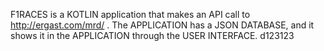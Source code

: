 F1RACES is a KOTLIN application that makes an API call to http://ergast.com/mrd/ .
The APPLICATION has a JSON DATABASE, and it shows it in the APPLICATION through the USER INTERFACE.
d123123

